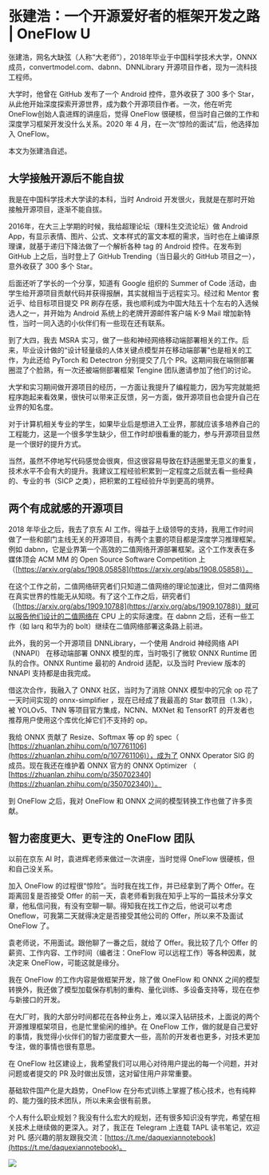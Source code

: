 # 张建浩：一个开源爱好者的框架开发之路 | OneFlow U

张建浩，网名大缺弦（人称“大老师”），2018年毕业于中国科学技术大学，ONNX 成员，convertmodel.com、dabnn、DNNLibrary 开源项目作者，现为一流科技工程师。

大学时，他曾在 GitHub 发布了一个 Android 控件，意外收获了 300 多个 Star，从此他开始深度探索开源世界，成为数个开源项目作者。一次，他在听完OneFlow创始人袁进辉的讲座后，觉得 OneFlow 很硬核，但当时自己做的工作和深度学习框架开发没什么关系。2020 年 4 月，在一次“惊险的面试”后，他选择加入 OneFlow。

本文为张建浩自述。

## 大学接触开源后不能自拔

我是在中国科学技术大学读的本科，当时 Android 开发很火，我就是在那时开始接触开源项目，逐渐不能自拔。

2016年，在大三上学期的时候，我给超理论坛（理科生交流论坛）做 Android App，有显示表情、图片、公式、文本样式的富文本框的需求，当时也在上编译原理课，就基于递归下降法做了一个解析各种 tag 的 Android 控件。在发布到 GitHub 上之后，当时登上了 GitHub Trending（当日最火的 GitHub 项目之一），意外收获了 300 多个 Star。

后面还听了学长的一个分享，知道有 Google 组织的 Summer of Code 活动，由学生给开源项目贡献代码并获得报酬，其实就相当于远程实习。经过和 Mentor 套近乎、给目标项目提交 PR 刷存在感，我也顺利成为中国大陆五十个左右的入选候选人之一，并开始为 Android 系统上的老牌开源邮件客户端 K-9 Mail 增加新特性，当时一同入选的小伙伴们有一些现在还有联系。

到了大四，我去 MSRA 实习，做了一些和神经网络移动端部署相关的工作。后来，毕业设计做的“设计轻量级的人体关键点模型并在移动端部署”也是相关的工作，为此还给 PyTorch 和 Detectron 分别提交了几个 PR。这期间我在端侧部署圈混了个脸熟，有一次还被端侧部署框架 Tengine 团队邀请参加了他们的讨论。

大学和实习期间做开源项目的经历，一方面让我提升了编程能力，因为写完就能把程序跑起来看效果，很快可以带来正反馈，另一方面，做开源项目也会提升自己在业界的知名度。

对于计算机相关专业的学生，如果毕业后是想进入工业界，那就应该多培养自己的工程能力，这是一个很多学生缺少，但工作时却很看重的能力，参与开源项目显然是一个很好的提升方式。

当然，虽然不停地写代码感觉会很爽，但这很容易导致在舒适圈里无意义的重复，技术水平不会有大的提升。我建议工程经验积累到一定程度之后就去看一些经典的、专业的书（SICP 之类），把积累的工程经验升华到更高的境界。

## 两个有成就感的开源项目

2018 年毕业之后，我去了京东 AI 工作。得益于上级领导的支持，我用工作时间做了一些和部门主线无关的开源项目，有两个主要的项目都是深度学习推理框架。例如 dabnn，它是业界第一个高效的二值网络开源部署框架。这个工作发表在多媒体顶会 ACM MM 的 Open Source Software Competition 上 （[https://arxiv.org/abs/1908.05858](https://arxiv.org/abs/1908.05858)）。

在这个工作之前，二值网络研究者们只知道二值网络的理论加速比，但对二值网络在真实世界的性能无从知晓。有了这个工作之后，研究者们 （[https://arxiv.org/abs/1909.10788](https://arxiv.org/abs/1909.10788)）就可以报告他们设计的二值网络在 CPU 上的实际速度。在 dabnn 之后，还有一些工作（如 larq 和华为的 bolt）继续在二值网络部署这条路上前进。

此外，我的另一个开源项目 DNNLibrary，一个使用 Android 神经网络 API（NNAPI） 在移动端部署 ONNX 模型的库，当时吸引了微软 ONNX Runtime 团队的合作。ONNX Runtime 最初的 Android 适配，以及当时 Preview 版本的 NNAPI 支持都是由我完成。

借这次合作，我融入了 ONNX 社区，当时为了消除 ONNX 模型中的冗余 op 花了一天时间实现的 onnx-simplifier ，现在已经成了我最高的 Star 数项目（1.3k），被 YOLOv5、TNN 等项目官方集成，NCNN、MXNet 和 TensorRT 的开发者也推荐用户使用这个库优化掉它们不支持的 op。

我给 ONNX 贡献了 Resize、Softmax 等 op 的 spec（ [https://zhuanlan.zhihu.com/p/107761106](https://zhuanlan.zhihu.com/p/107761106)），成为了 ONNX Operator SIG 的成员。现在我还在维护着 ONNX 官方的 ONNX Optimizer （ [https://zhuanlan.zhihu.com/p/350702340](https://zhuanlan.zhihu.com/p/350702340)）。

到 OneFlow 之后，我对 OneFlow 和 ONNX 之间的模型转换工作也做了许多贡献。

## 智力密度更大、更专注的 OneFlow 团队

以前在京东 AI 时，袁进辉老师来做过一次讲座，当时觉得 OneFlow 很硬核，但和自己没关系。

加入 OneFlow 的过程很“惊险”。当时我在找工作，并已经拿到了两个 Offer。在距离回复是否接受 Offer 的前一天，袁老师看到我在知乎上写的一篇技术分享文章，他私信问我，有没有空聊一聊。得知我在找工作之后，他说可以考虑 Oneflow，可我第二天就得决定是否接受其他公司的 Offer，所以来不及面试 OneFlow 了。

袁老师说，不用面试。跟他聊了一番之后，就给了 Offer。我比较了几个 Offer 的薪资、工作内容、工作时间（编者注：OneFlow 可以远程工作）等各种因素，就决定来 OneFlow，可能这就是缘分。

我在 OneFlow 的工作内容是做框架开发，除了做 OneFlow 和 ONNX 之间的模型转换外，我还做了模型加载保存机制的重构、量化训练、多设备支持等，现在在参与新接口的开发。

在大厂时，我的大部分时间都花在各种业务上，难以深入钻研技术，上面说的两个开源推理框架项目，也是忙里偷闲的维护。在 OneFlow 工作，做的就是自己爱好的事情，我觉得小伙伴们的智力密度要大一些，高阶的开发者也更多，对技术更加专注，做的事情也很有意思。

在 OneFlow 社区建设上，我希望我们可以用心对待用户提出的每一个问题，并对问题或者提交的 PR 及时做出反馈，这对留住用户非常重要。

基础软件国产化是大趋势，OneFlow 在分布式训练上掌握了核心技术，也有纯粹的、能力强的技术团队，所以未来会很有前景。

个人有什么职业规划？我没有什么宏大的规划，还有很多知识没有学完，希望在相关技术上继续做的更深入。对了，我正在 Telegram 上连载 TAPL 读书笔记，欢迎对 PL 感兴趣的朋友跟我交流：[https://t.me/daquexiannotebook](https://t.me/daquexiannotebook)。

![](https://maoxianxin1996.oss-accelerate.aliyuncs.com/codechina/20210603140942.png)